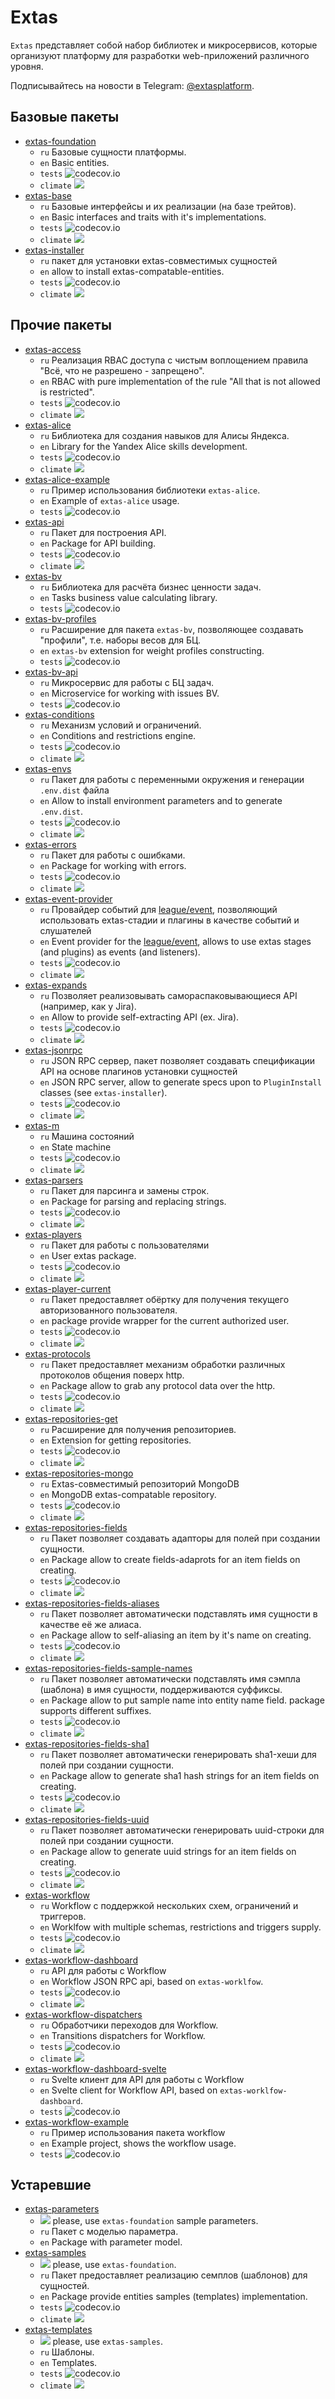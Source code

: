 # Extas

`Extas` представляет собой набор библиотек и микросервисов, которые организуют платформу для разработки web-приложений различного уровня.

Подписывайтесь на новости в Telegram: [@extasplatform](https://t.me/extasplatform "Extas").

## Базовые пакеты

- [extas-foundation](https://github.com/jeyroik/extas-foundation "Базовый пакет") 
  - `ru` Базовые сущности платформы.
  - `en` Basic entities.
  - `tests` ![codecov.io](https://codecov.io/gh/jeyroik/extas-foundation/coverage.svg?branch=master)
  - `climate` <a href="https://codeclimate.com/github/jeyroik/extas-foundation/maintainability"><img src="https://api.codeclimate.com/v1/badges/ec6cc3b52b11b9b3a453/maintainability" /></a>
- [extas-base](https://github.com/jeyroik/extas-base "Набор общий интерфейсов и их реализаций") 
  - `ru` Базовые интерфейсы и их реализации (на базе трейтов).
  - `en` Basic interfaces and traits with it's implementations.
  - `tests` ![codecov.io](https://codecov.io/gh/jeyroik/extas-base/coverage.svg?branch=master)
  - `climate` <a href="https://codeclimate.com/github/jeyroik/extas-base/maintainability"><img src="https://api.codeclimate.com/v1/badges/27537eb2e1028bcd65ce/maintainability" /></a>
- [extas-installer](https://github.com/jeyroik/extas-installer "Установка extas-совместимых сущностей") 
  - `ru` пакет для установки extas-совместимых сущностей
  - `en` allow to install extas-compatable-entities.
  - `tests` ![codecov.io](https://codecov.io/gh/jeyroik/extas-installer/coverage.svg?branch=master)
  - `climate` <a href="https://codeclimate.com/github/jeyroik/extas-installer/maintainability"><img src="https://api.codeclimate.com/v1/badges/fe6ec4044e95484071b5/maintainability" /></a>

## Прочие пакеты

- [extas-access](https://github.com/jeyroik/extas-access "RBAC доступ с чистой реализацией правила Всё, что не разрешено - запрещено") 
  - `ru` Реализация RBAC доступа с чистым воплощением правила "Всё, что не разрешено - запрещено".
  - `en` RBAC with pure implementation of the rule "All that is not allowed is restricted".
  - `tests` ![codecov.io](https://codecov.io/gh/jeyroik/extas-access/coverage.svg?branch=master)
  - `climate` <a href="https://codeclimate.com/github/jeyroik/extas-access/maintainability"><img src="https://api.codeclimate.com/v1/badges/ffff257103af0ab71a9c/maintainability" /></a>
- [extas-alice](https://github.com/jeyroik/extas-alice "Библиотека для создания навыков для Алисы Яндекса") 
  - `ru` Библиотека для создания навыков для Алисы Яндекса.
  - `en` Library for the Yandex Alice skills development.
  - `tests` ![codecov.io](https://codecov.io/gh/jeyroik/extas-alice/coverage.svg?branch=master)
  - `climate` <a href="https://codeclimate.com/github/jeyroik/extas-alice/maintainability"><img src="https://api.codeclimate.com/v1/badges/912cfaa0bf463b1e9b2f/maintainability" /></a>
- [extas-alice-example](https://github.com/jeyroik/extas-alice-example "Пример использования библиотеки для создания навыков для Алисы Яндекса") 
  - `ru` Пример использования библиотеки `extas-alice`.
  - `en` Example of `extas-alice` usage.
  - `tests` ![codecov.io](https://codecov.io/gh/jeyroik/extas-alice-example/coverage.svg?branch=master)
- [extas-api](https://github.com/jeyroik/extas-api "Пакет для построения API") 
  - `ru` Пакет для построения API.
  - `en` Package for API building.
  - `tests` ![codecov.io](https://codecov.io/gh/jeyroik/extas-api/coverage.svg?branch=master)
  - `climate` <a href="https://codeclimate.com/github/jeyroik/extas-players-groups/maintainability"><img src="https://api.codeclimate.com/v1/badges/c76131ecf430ec1df5e2/maintainability" /></a>
- [extas-bv](https://github.com/jeyroik/extas-bv "Бизнес ценность задач") 
  - `ru` Библиотека для расчёта бизнес ценности задач.
  - `en` Tasks business value calculating library.
  - `tests` ![codecov.io](https://codecov.io/gh/jeyroik/extas-bv/coverage.svg?branch=master)
- [extas-bv-profiles](https://github.com/jeyroik/extas-bv-profiles "Профили для бизнес ценности задач") 
  - `ru` Расширение для пакета `extas-bv`, позволяющее создавать "профили", т.е. наборы весов для БЦ.
  - `en` `extas-bv` extension for weight profiles constructing.
  - `tests` ![codecov.io](https://codecov.io/gh/jeyroik/extas-bv-profiles/coverage.svg?branch=master)
- [extas-bv-api](https://github.com/jeyroik/extas-bv-api "Микросервис для бизнес ценности задач") 
  - `ru` Микросервис для работы с БЦ задач.
  - `en` Microservice for working with issues BV.
  - `tests` ![codecov.io](https://codecov.io/gh/jeyroik/extas-bv-api/coverage.svg?branch=master)
- [extas-conditions](https://github.com/jeyroik/extas-conditions "Механизм условий и ограничений") 
  - `ru` Механизм условий и ограничений.
  - `en` Conditions and restrictions engine.
  - `tests` ![codecov.io](https://codecov.io/gh/jeyroik/extas-conditions/coverage.svg?branch=master)
  - `climate` <a href="https://codeclimate.com/github/jeyroik/extas-conditions/maintainability"><img src="https://api.codeclimate.com/v1/badges/75161f4b9667f6a7d3d6/maintainability" /></a>
- [extas-envs](https://github.com/jeyroik/extas-envs "Переменные окружения") 
  - `ru` Пакет для работы с переменными окружения и генерации `.env.dist` файла
  - `en` Allow to install environment parameters and to generate `.env.dist`.
  - `tests` ![codecov.io](https://codecov.io/gh/jeyroik/extas-envs/coverage.svg?branch=master)
  - `climate` <a href="https://codeclimate.com/github/jeyroik/extas-envs/maintainability"><img src="https://api.codeclimate.com/v1/badges/e7617f4804b8eab2390b/maintainability" /></a>
- [extas-errors](https://github.com/jeyroik/extas-errors "Ошибки") 
  - `ru` Пакет для работы с ошибками.
  - `en` Package for working with errors.
  - `tests` ![codecov.io](https://codecov.io/gh/jeyroik/extas-errors/coverage.svg?branch=master)
  - `climate` <a href="https://codeclimate.com/github/jeyroik/extas-errors/maintainability"><img src="https://api.codeclimate.com/v1/badges/595eb9e22baad926186c/maintainability" /></a>
- [extas-event-provider](https://github.com/jeyroik/extas-event-provider "Провайдер для league/event") 
  - `ru` Провайдер событий для [league/event](https://github.com/thephpleague/event), позволяющий использовать extas-стадии и плагины в качестве событий и слушателей
  - `en` Event provider for the [league/event](https://github.com/thephpleague/event), allows to use extas stages (and plugins) as events (and listeners).
  - `tests` ![codecov.io](https://codecov.io/gh/jeyroik/extas-event-provider/coverage.svg?branch=master)
  - `climate` <a href="https://codeclimate.com/github/jeyroik/extas-event-provider/maintainability"><img src="https://api.codeclimate.com/v1/badges/fdf5e195899f386b9a9b/maintainability" /></a>
- [extas-expands](https://github.com/jeyroik/extas-expands "Самораспаковывающиеся API") 
  - `ru` Позволяет реализовывать самораспаковывающиеся API (например, как у Jira).
  - `en` Allow to provide self-extracting API (ex. Jira).
  - `tests` ![codecov.io](https://codecov.io/gh/jeyroik/extas-expands/coverage.svg?branch=master)
  - `climate` <a href="https://codeclimate.com/github/jeyroik/extas-expands/maintainability"><img src="https://api.codeclimate.com/v1/badges/93d2094728c65c5f2be5/maintainability" /></a>
- [extas-jsonrpc](https://github.com/jeyroik/extas-jsonrpc "Сервер JSON RPC") 
  - `ru` JSON RPC сервер, пакет позволяет создавать спецификации API на основе плагинов установки сущностей
  - `en` JSON RPC server, allow to generate specs upon to `PluginInstall` classes (see `extas-installer`).
  - `tests` ![codecov.io](https://codecov.io/gh/jeyroik/extas-jsonrpc/coverage.svg?branch=master)
  - `climate` <a href="https://codeclimate.com/github/jeyroik/extas-jsonrpc/maintainability"><img src="https://api.codeclimate.com/v1/badges/5981e38afb0c2f62c78f/maintainability" /></a>
- [extas-m](https://github.com/jeyroik/extas-m "Машина состояний") 
  - `ru` Машина состояний
  - `en` State machine
  - `tests` ![codecov.io](https://codecov.io/gh/jeyroik/extas-m/coverage.svg?branch=master)
  - `climate` <a href="https://codeclimate.com/github/jeyroik/extas-m/maintainability"><img src="https://api.codeclimate.com/v1/badges/a80fcbd188c210fefb73/maintainability" /></a>
- [extas-parsers](https://github.com/jeyroik/extas-parsers "Парсеры") 
  - `ru` Пакет для парсинга и замены строк.
  - `en` Package for parsing and replacing strings.
  - `tests` ![codecov.io](https://codecov.io/gh/jeyroik/extas-parsers/coverage.svg?branch=master)
  - `climate` <a href="https://codeclimate.com/github/jeyroik/extas-parsers/maintainability"><img src="https://api.codeclimate.com/v1/badges/5161d1e4fd84a9aeadd6/maintainability" /></a>
- [extas-players](https://github.com/jeyroik/extas-players "Управление пользователями") 
  - `ru` Пакет для работы с пользователями
  - `en` User extas package.
  - `tests` ![codecov.io](https://codecov.io/gh/jeyroik/extas-players/coverage.svg?branch=master)
  - `climate` <a href="https://codeclimate.com/github/jeyroik/extas-players/maintainability"><img src="https://api.codeclimate.com/v1/badges/08920d1c20f45b540a2c/maintainability" /></a>
- [extas-player-current](https://github.com/jeyroik/extas-player-current "Текущий пользователь") 
  - `ru` Пакет предоставляет обёртку для получения текущего авторизованного пользователя.
  - `en` package provide wrapper for the current authorized user.
  - `tests` ![codecov.io](https://codecov.io/gh/jeyroik/extas-player-current/coverage.svg?branch=master)
  - `climate` <a href="https://codeclimate.com/github/jeyroik/extas-player-current/maintainability"><img src="https://api.codeclimate.com/v1/badges/0e60f4d25047f6b83ce1/maintainability" /></a>
- [extas-protocols](https://github.com/jeyroik/extas-protocols "Протоколы") 
  - `ru` Пакет предоставляет механизм обработки различных протоколов общения поверх http.
  - `en` Package allow to grab any protocol data over the http.
  - `tests` ![codecov.io](https://codecov.io/gh/jeyroik/extas-protocols/coverage.svg?branch=master)
  - `climate` <a href="https://codeclimate.com/github/jeyroik/extas-protocols/maintainability"><img src="https://api.codeclimate.com/v1/badges/a2eaabdf60b4b987179a/maintainability" /></a>
- [extas-repositories-get](https://github.com/jeyroik/extas-repositories-get "Расширение для получения реопзиториев") 
  - `ru` Расширение для получения репозиториев.
  - `en` Extension for getting repositories.
  - `tests` ![codecov.io](https://codecov.io/gh/jeyroik/extas-repositories-get/coverage.svg?branch=master)
  - `climate` <a href="https://codeclimate.com/github/jeyroik/extas-repositories-get/maintainability"><img src="https://api.codeclimate.com/v1/badges/62260857ba00ea43a0dd/maintainability" /></a>
- [extas-repositories-mongo](https://github.com/jeyroik/extas-repositories-mongo "Реопзиторий для работы с MongoDB") 
  - `ru` Extas-совместимый репозиторий MongoDB
  - `en` MongoDB extas-compatable repository.
  - `tests` ![codecov.io](https://codecov.io/gh/jeyroik/extas-repositories-mongo/coverage.svg?branch=master)
  - `climate` <a href="https://codeclimate.com/github/jeyroik/extas-repositories-mongo/maintainability"><img src="https://api.codeclimate.com/v1/badges/3c44f0be053be4e5d39b/maintainability" /></a>
- [extas-repositories-fields](https://github.com/jeyroik/extas-repositories-fields "Адапторы для полей сущности") 
  - `ru` Пакет позволяет создавать адапторы для полей при создании сущности.
  - `en` Package allow to create fields-adaprots for an item fields on creating.
  - `tests` ![codecov.io](https://codecov.io/gh/jeyroik/extas-repositories-fields/coverage.svg?branch=master)
  - `climate` <a href="https://codeclimate.com/github/jeyroik/extas-repositories-fields/maintainability"><img src="https://api.codeclimate.com/v1/badges/254422ce112503297f84/maintainability" /></a>
- [extas-repositories-fields-aliases](https://github.com/jeyroik/extas-repositories-fields-aliases "Имя в качестве алиса для полей сущности") 
  - `ru` Пакет позволяет автоматически подставлять имя сущности в качестве её же алиаса.
  - `en` Package allow to self-aliasing an item by it's name on creating.
  - `tests` ![codecov.io](https://codecov.io/gh/jeyroik/extas-repositories-fields-aliases/coverage.svg?branch=master)
  - `climate` <a href="https://codeclimate.com/github/jeyroik/extas-repositories-fields-aliases/maintainability"><img src="https://api.codeclimate.com/v1/badges/c5a2872033815af3013c/maintainability" /></a>
- [extas-repositories-fields-sample-names](https://github.com/jeyroik/extas-repositories-fields-sample-names "Имя шаблона в имя сущности") 
  - `ru` Пакет позволяет автоматически подставлять имя сэмпла (шаблона) в имя сущности, поддерживаются суффиксы.
  - `en` Package allow to put sample name into entity name field. package supports different suffixes.
  - `tests` ![codecov.io](https://codecov.io/gh/jeyroik/extas-repositories-fields-sample-names/coverage.svg?branch=master)
  - `climate` <a href="https://codeclimate.com/github/jeyroik/extas-repositories-fields-sample-names/maintainability"><img src="https://api.codeclimate.com/v1/badges/b124aaa20825ac663251/maintainability" /></a>
- [extas-repositories-fields-sha1](https://github.com/jeyroik/extas-repositories-fields-sha1 "SHA1 для полей сущности") 
  - `ru` Пакет позволяет автоматически генерировать sha1-хеши для полей при создании сущности.
  - `en` Package allow to generate sha1 hash strings for an item fields on creating.
  - `tests` ![codecov.io](https://codecov.io/gh/jeyroik/extas-repositories-fields-sha1/coverage.svg?branch=master)
  - `climate` <a href="https://codeclimate.com/github/jeyroik/extas-repositories-fields-sha1/maintainability"><img src="https://api.codeclimate.com/v1/badges/1064589e55119bd9ba91/maintainability" /></a>
- [extas-repositories-fields-uuid](https://github.com/jeyroik/extas-repositories-fields-uuid "Uuid для полей сущности") 
  - `ru` Пакет позволяет автоматически генерировать uuid-строки для полей при создании сущности.
  - `en` Package allow to generate uuid strings for an item fields on creating.
  - `tests` ![codecov.io](https://codecov.io/gh/jeyroik/extas-repositories-fields-uuid/coverage.svg?branch=master)
  - `climate` <a href="https://codeclimate.com/github/jeyroik/extas-repositories-fields-uuid/maintainability"><img src="https://api.codeclimate.com/v1/badges/55ea44038367cae96917/maintainability" /></a>
- [extas-workflow](https://github.com/jeyroik/extas-workflow "Workflow") 
  - `ru` Workflow с поддержкой нескольких схем, ограничений и триггеров.
  - `en` Worklfow with multiple schemas, restrictions and triggers supply.
  - `tests` ![codecov.io](https://codecov.io/gh/jeyroik/extas-workflow/coverage.svg?branch=master)
  - `climate` <a href="https://codeclimate.com/github/jeyroik/extas-workflow/maintainability"><img src="https://api.codeclimate.com/v1/badges/252d9611f230455ea854/maintainability" /></a>
- [extas-workflow-dashboard](https://github.com/jeyroik/extas-workflow-dashboard "Микросервис Workflow") 
  - `ru` API для работы с Workflow
  - `en` Workflow JSON RPC api, based on `extas-worklfow`.
  - `tests` ![codecov.io](https://codecov.io/gh/jeyroik/extas-workflow-dashboard/coverage.svg?branch=master)
  - `climate` <a href="https://codeclimate.com/github/jeyroik/extas-workflow-dashboard/maintainability"><img src="https://api.codeclimate.com/v1/badges/fcade60c962fb84e49e2/maintainability" /></a>
- [extas-workflow-dispatchers](https://github.com/jeyroik/extas-workflow-dispatchers "Обработчики переходов для Workflow") 
  - `ru` Обработчики переходов для Workflow.
  - `en` Transitions dispatchers for Workflow.
  - `tests` ![codecov.io](https://codecov.io/gh/jeyroik/extas-workflow-dispatchers/coverage.svg?branch=master)
  - `climate` <a href="https://codeclimate.com/github/jeyroik/extas-workflow-dispatchers/maintainability"><img src="https://api.codeclimate.com/v1/badges/4302f83f76249d1b5540/maintainability" /></a>
- [extas-workflow-dashboard-svelte](https://github.com/jeyroik/extas-workflow-dashboard-svelte "Борд для управления Workflow") 
  - `ru` Svelte клиент для API для работы с Workflow
  - `en` Svelte client for Workflow API, based on `extas-worklfow-dashboard`.
  - `tests` ![codecov.io](https://codecov.io/gh/jeyroik/extas-workflow-dashboard-svelte/coverage.svg?branch=master)
- [extas-workflow-example](https://github.com/jeyroik/extas-workflow-example "Пример использования библиотеки Workflow") 
  - `ru` Пример использования пакета workflow
  - `en` Example project, shows the workflow usage.
  - `tests` ![codecov.io](https://codecov.io/gh/jeyroik/extas-workflow-example/coverage.svg?branch=master)

## Устаревшие

- [extas-parameters](https://github.com/jeyroik/extas-parameters "Параметры") 
  - <img src="https://img.shields.io/badge/deprecated-yes-red"> please, use `extas-foundation` sample parameters.
  - `ru` Пакет с моделью параметра.
  - `en` Package with parameter model.
- [extas-samples](https://github.com/jeyroik/extas-samples "Шаблоны, сэмплы для сущностей") 
  - <img src="https://img.shields.io/badge/deprecated-yes-red"> please, use `extas-foundation`.
  - `ru` Пакет предоставляет реализацию семплов (шаблонов) для сущностей.
  - `en` Package provide entities samples (templates) implementation.
  - `tests` ![codecov.io](https://codecov.io/gh/jeyroik/extas-samples/coverage.svg?branch=master)
  - `climate` <a href="https://codeclimate.com/github/jeyroik/extas-samples/maintainability"><img src="https://api.codeclimate.com/v1/badges/240007322d019d2f6222/maintainability" /></a>
- [extas-templates](https://github.com/jeyroik/extas-templates "Шаблоны, устаревший пакет") 
  - <img src="https://img.shields.io/badge/deprecated-yes-red"> please, use `extas-samples`.
  - `ru` Шаблоны.
  - `en` Templates.
  - `tests` ![codecov.io](https://codecov.io/gh/jeyroik/extas-templates/coverage.svg?branch=master)
  - `climate` <a href="https://codeclimate.com/github/jeyroik/extas-templates/maintainability"><img src="https://api.codeclimate.com/v1/badges/2d0f94b2ae161e58bc50/maintainability" /></a>
